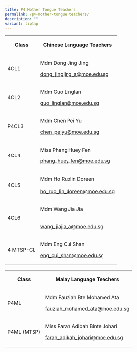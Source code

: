 ```yaml
---
title: P4 Mother Tongue Teachers
permalink: /p4-mother-tongue-teachers/
description: ""
variant: tiptap
---
```

<table style="minWidth: 50px">
<colgroup>
<col>
<col>
</colgroup>
<tbody>
<tr>
<th rowspan="1" colspan="1">
<p><strong>Class</strong>
</p>
</th>
<th rowspan="1" colspan="1">
<p><strong>Chinese Language Teachers</strong>
</p>
</th>
</tr>
<tr>
<td rowspan="1" colspan="1">
<p>4CL1</p>
</td>
<td rowspan="1" colspan="1">
<p>Mdm Dong Jing Jing</p>
<p></p>
<p><a href="mailto:dong_jingjing_a@moe.edu.sg" rel="noopener noreferrer nofollow" target="_blank">dong_jingjing_a@moe.edu.sg</a>
</p>
</td>
</tr>
<tr>
<td rowspan="1" colspan="1">
<p>4CL2</p>
</td>
<td rowspan="1" colspan="1">
<p>Mdm Guo Linglan
<br>
</p>
<p><a href="mailto:guo_linglan@moe.edu.sg" rel="noopener noreferrer nofollow" target="_blank">guo_linglan@moe.edu.sg</a>
</p>
</td>
</tr>
<tr>
<td rowspan="1" colspan="1">
<p>P4CL3</p>
</td>
<td rowspan="1" colspan="1">
<p>Mdm Chen Pei Yu
<br>
</p>
<p><a href="mailto:chen_peiyu@moe.edu.sg" rel="noopener noreferrer nofollow" target="_blank">chen_peiyu@moe.edu.sg</a>
</p>
</td>
</tr>
<tr>
<td rowspan="1" colspan="1">
<p>4CL4</p>
</td>
<td rowspan="1" colspan="1">
<p>Miss Phang Huey Fen
<br>
</p>
<p><a href="mailto:phang_huey_fen@moe.edu.sg" rel="noopener noreferrer nofollow" target="_blank">phang_huey_fen@moe.edu.sg</a>
</p>
</td>
</tr>
<tr>
<td rowspan="1" colspan="1">
<p>4CL5</p>
</td>
<td rowspan="1" colspan="1">
<p>Mdm Ho Ruolin Doreen
<br>
<br><a href="mailto:ho_ruo_lin_doreen@moe.edu.sg" rel="noopener noreferrer nofollow" target="_blank">ho_ruo_lin_doreen@moe.edu.sg</a>
</p>
</td>
</tr>
<tr>
<td rowspan="1" colspan="1">
<p>4CL6</p>
</td>
<td rowspan="1" colspan="1">
<p>Mdm Wang Jia Jia</p>
<p>
<br><a href="mailto:wang_jiajia_a@moe.edu.sg" rel="noopener noreferrer nofollow" target="_blank">wang_jiajia_a@moe.edu.sg</a>
</p>
</td>
</tr>
<tr>
<td rowspan="1" colspan="1">
<p>4 MTSP-CL</p>
</td>
<td rowspan="1" colspan="1">
<p>Mdm Eng Cui Shan</p>
<p></p>
<p><a href="mailto:eng_cui_shan@moe.edu.sg" rel="noopener noreferrer nofollow" target="_blank">eng_cui_shan@moe.edu.sg</a>
</p>
</td>
</tr>
</tbody>
</table>
<table style="minWidth: 50px">
<colgroup>
<col>
<col>
</colgroup>
<tbody>
<tr>
<th rowspan="1" colspan="1">
<p><strong>Class</strong>
</p>
</th>
<th rowspan="1" colspan="1">
<p><strong>Malay Language Teachers</strong>
</p>
</th>
</tr>
<tr>
<td rowspan="1" colspan="1">
<p>P4ML</p>
</td>
<td rowspan="1" colspan="1">
<p>Mdm Fauziah Bte Mohamed Ata
<br>
</p>
<p><a href="mailto:fauziah_mohamed_ata@moe.edu.sg" rel="noopener noreferrer nofollow" target="_blank">fauziah_mohamed_ata@moe.edu.sg</a>
</p>
</td>
</tr>
<tr>
<td rowspan="1" colspan="1">
<p>P4ML (MTSP)</p>
</td>
<td rowspan="1" colspan="1">
<p>Miss Farah Adibah Binte Johari
<br>
</p>
<p><a href="mailto:farah_adibah_johari@moe.edu.sg" rel="noopener noreferrer nofollow" target="_blank">farah_adibah_johari@moe.edu.sg</a>
</p>
</td>
</tr>
</tbody>
</table>
<p></p>